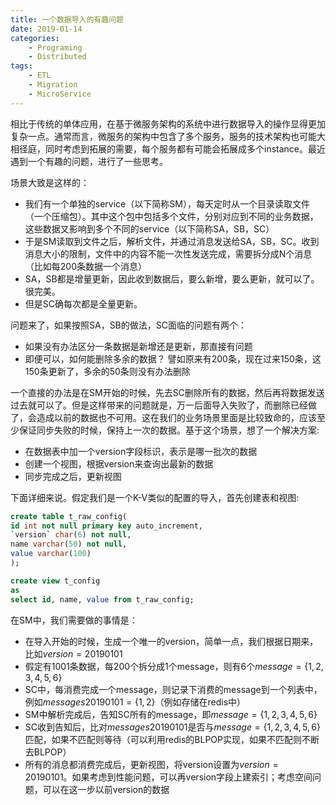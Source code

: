 ```yaml
---
title: 一个数据导入的有趣问题
date: 2019-01-14
categories:  
    - Programing
    - Distributed
tags:
	- ETL
    - Migration
    - MicroService
---
```


相比于传统的单体应用，在基于微服务架构的系统中进行数据导入的操作显得更加复杂一点。通常而言，微服务的架构中包含了多个服务，服务的技术架构也可能大相径庭，同时考虑到拓展的需要，每个服务都有可能会拓展成多个instance。最近遇到一个有趣的问题，进行了一些思考。
<!-- more -->
场景大致是这样的：

* 我们有一个单独的service（以下简称SM），每天定时从一个目录读取文件（一个压缩包）。其中这个包中包括多个文件，分别对应到不同的业务数据，这些数据又影响到多个不同的service（以下简称SA，SB，SC）
* 于是SM读取到文件之后，解析文件，并通过消息发送给SA，SB，SC。收到消息大小的限制，文件中的内容不能一次性发送完成，需要拆分成N个消息（比如每200条数据一个消息）
* SA，SB都是增量更新，因此收到数据后，要么新增，要么更新，就可以了。很完美。
* 但是SC确每次都是全量更新。

问题来了，如果按照SA，SB的做法，SC面临的问题有两个：

* 如果没有办法区分一条数据是新增还是更新，那直接有问题
* 即便可以，如何能删除多余的数据？ 譬如原来有200条，现在过来150条，这150条更新了，多余的50条则没有办法删除

一个直接的办法是在SM开始的时候，先去SC删除所有的数据，然后再将数据发送过去就可以了。但是这样带来的问题就是，万一后面导入失败了，而删除已经做了，会造成以前的数据也不可用。这在我们的业务场景里面是比较致命的，应该至少保证同步失败的时候，保持上一次的数据。基于这个场景，想了一个解决方案:

* 在数据表中加一个version字段标识，表示是哪一批次的数据
* 创建一个视图，根据version来查询出最新的数据
* 同步完成之后，更新视图

下面详细来说。假定我们是一个K-V类似的配置的导入，首先创建表和视图:

```sql
create table t_raw_config(
id int not null primary key auto_increment,
`version` char(6) not null,
name varchar(50) not null,
value varchar(100)
);

create view t_config
as
select id, name, value from t_raw_config;
```

在SM中，我们需要做的事情是：

* 在导入开始的时候，生成一个唯一的version，简单一点，我们根据日期来，比如${\displaystyle version=20190101}$
* 假定有1001条数据，每200个拆分成1个message，则有6个${\displaystyle message=\{1, 2, 3, 4, 5, 6\}}$
* SC中，每消费完成一个message，则记录下消费的message到一个列表中，例如${\displaystyle  messages20190101 = \{1, 2\}}$（例如存储在redis中）
* SM中解析完成后，告知SC所有的message，即${\displaystyle message=\{1, 2, 3, 4, 5, 6\}}$
* SC收到告知后，比对${\displaystyle  messages20190101}$是否与${\displaystyle message=\{1, 2, 3, 4, 5, 6\}}$匹配，如果不匹配则等待（可以利用redis的BLPOP实现，如果不匹配则不断去BLPOP）
* 所有的消息都消费完成后，更新视图，将version设置为${\displaystyle version=20190101}$。如果考虑到性能问题，可以再version字段上建索引；考虑空间问题，可以在这一步以前version的数据




